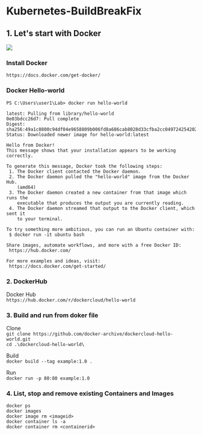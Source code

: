 # Kubernetes-BuildBreakFix
## 1. Let's start with Docker
![](https://docs.docker.com/engine/images/architecture.svg)
### Install Docker
`https://docs.docker.com/get-docker/`

### Docker Hello-world
`PS C:\Users\user1\Lab> docker run hello-world`
```Unable to find image 'hello-world:latest' locally
latest: Pulling from library/hello-world
0e03bdcc26d7: Pull complete
Digest: sha256:49a1c8800c94df04e9658809b006fd8a686cab8028d33cfba2cc049724254202
Status: Downloaded newer image for hello-world:latest

Hello from Docker!
This message shows that your installation appears to be working correctly.

To generate this message, Docker took the following steps:
 1. The Docker client contacted the Docker daemon.
 2. The Docker daemon pulled the "hello-world" image from the Docker Hub.
    (amd64)
 3. The Docker daemon created a new container from that image which runs the
    executable that produces the output you are currently reading.
 4. The Docker daemon streamed that output to the Docker client, which sent it
    to your terminal.

To try something more ambitious, you can run an Ubuntu container with:
 $ docker run -it ubuntu bash

Share images, automate workflows, and more with a free Docker ID:
 https://hub.docker.com/

For more examples and ideas, visit:
 https://docs.docker.com/get-started/
```
### 2. DockerHub 
 Docker Hub  
 `https://hub.docker.com/r/dockercloud/hello-world`

### 3. Build and run from doker file
Clone  
`git clone https://github.com/docker-archive/dockercloud-hello-world.git`<br>
`cd .\dockercloud-hello-world\`  


Build  
`docker build --tag example:1.0 .`  


Run  
`docker run -p 80:80 example:1.0`  

### 4. List, stop and remove existing Containers and Images
`docker ps`  
`docker images`  
`docker image rm <imageid>`  
`docker container ls -a`  
`docker container rm <containerid>`  

